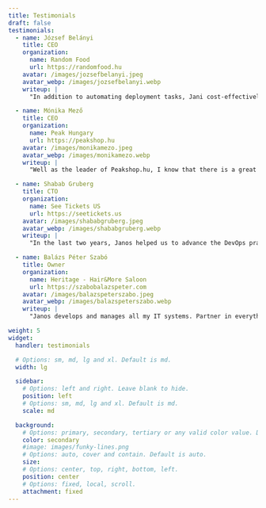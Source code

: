 ```yaml
---
title: Testimonials
draft: false
testimonials:
  - name: József Belányi
    title: CEO
    organization:
      name: Random Food
      url: https://randomfood.hu
    avatar: /images/jozsefbelanyi.jpeg
    avatar_webp: /images/jozsefbelanyi.webp
    writeup: |
      "In addition to automating deployment tasks, Jani cost-effectively designed Random Food's AWS infrastructure, helping our startup's IT security and efficiency."

  - name: Mónika Mező
    title: CEO
    organization:
      name: Peak Hungary
      url: https://peakshop.hu
    avatar: /images/monikamezo.jpeg
    avatar_webp: /images/monikamezo.webp
    writeup: |
      "Well as the leader of Peakshop.hu, I know that there is a great specialist in the background, when there are NO errors on the servers. Janos is one of the most reliable, "silent" specialist, that every company needs."

  - name: Shabab Gruberg
    title: CTO
    organization:
      name: See Tickets US
      url: https://seetickets.us
    avatar: /images/shababgruberg.jpeg
    avatar_webp: /images/shababgruberg.webp
    writeup: |
      "In the last two years, Janos helped us to advance the DevOps practice in our company with Dockerization and CI/CD automation. He also managed to cut back our AWS costs."

  - name: Balázs Péter Szabó
    title: Owner
    organization:
      name: Heritage - Hair&More Saloon
      url: https://szabobalazspeter.com
    avatar: /images/balazspeterszabo.jpeg
    avatar_webp: /images/balazspeterszabo.webp
    writeup: |
      "Janos develops and manages all my IT systems. Partner in everything, I can count on him at any time. There is nothing that is impossible for him. He is fast, efficient and has excellent expertise."

weight: 5
widget:
  handler: testimonials

  # Options: sm, md, lg and xl. Default is md.
  width: lg

  sidebar:
    # Options: left and right. Leave blank to hide.
    position: left
    # Options: sm, md, lg and xl. Default is md.
    scale: md

  background:
    # Options: primary, secondary, tertiary or any valid color value. Default is primary.
    color: secondary
    #image: images/funky-lines.png
    # Options: auto, cover and contain. Default is auto.
    size:
    # Options: center, top, right, bottom, left.
    position: center
    # Options: fixed, local, scroll.
    attachment: fixed
---
```

